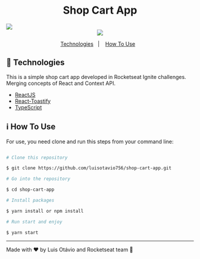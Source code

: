 <h1  align="center">Shop Cart App</h1>
<img  src="https://res.cloudinary.com/luisotavio756/image/upload/v1619440848/cover-reactjs_wk8smm.png" />
<div align="center">
	<img src="https://res.cloudinary.com/luisotavio756/image/upload/v1619910377/WhatsApp_Image_2021-05-01_at_20.05.24_y4wl5d.jpg" />
</div>
<p align="center">
    <a href="#rocket-technologies">Technologies</a>&nbsp;&nbsp;&nbsp;|&nbsp;&nbsp;&nbsp;
    <a href="#information_source-how-to-use">How To Use</a>&nbsp;&nbsp;&nbsp;
</p>

## :rocket: Technologies

This is a simple shop cart app developed in Rocketseat Ignite challenges. Merging concepts of React and Context API.

- [ReactJS](https://pt-br.reactjs.org/)
- [React-Toastify](https://www.npmjs.com/package/react-toastify)
- [TypeScript](https://www.typescriptlang.org/)

## :information_source: How To Use

For use, you need clone and run this steps from your command line:

```bash

# Clone this repository

$ git clone https://github.com/luisotavio756/shop-cart-app.git

# Go into the repository

$ cd shop-cart-app

# Install packages

$ yarn install or npm install

# Run start and enjoy

$ yarn start

```

---

Made with ♥ by Luis Otávio and Rocketseat team :rocket:
